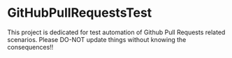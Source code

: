 # GitHubPullRequestsTest

This project is dedicated for test automation of Github Pull Requests related scenarios. Please DO-NOT update things without knowing the consequences!!
